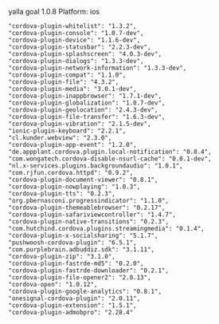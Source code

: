 yalla goal 1.0.8
Platform: ios


    "cordova-plugin-whitelist": "1.3.2",
    "cordova-plugin-console": "1.0.7-dev",
    "cordova-plugin-device": "1.1.6-dev",
    "cordova-plugin-statusbar": "2.2.3-dev",
    "cordova-plugin-splashscreen": "4.0.3-dev",
    "cordova-plugin-dialogs": "1.3.3-dev",
    "cordova-plugin-network-information": "1.3.3-dev",
    "cordova-plugin-compat": "1.1.0",
    "cordova-plugin-file": "4.3.2",
    "cordova-plugin-media": "3.0.1-dev",
    "cordova-plugin-inappbrowser": "1.7.1-dev",
    "cordova-plugin-globalization": "1.0.7-dev",
    "cordova-plugin-geolocation": "2.4.3-dev",
    "cordova-plugin-file-transfer": "1.6.3-dev",
    "cordova-plugin-vibration": "2.1.5-dev",
    "ionic-plugin-keyboard": "2.2.1",
    "cl.kunder.webview": "2.3.0",
    "cordova-plugin-app-event": "1.2.0",
    "de.appplant.cordova.plugin.local-notification": "0.8.4",
    "com.wongatech.cordova-disable-nsurl-cache": "0.0.1-dev",
    "nl.x-services.plugins.backgroundaudio": "1.0.1",
    "com.rjfun.cordova.httpd": "0.9.2",
    "cordova-plugin-document-viewer": "0.8.1",
    "cordova-plugin-nowplaying": "1.0.3",
    "cordova-plugin-tts": "0.2.3",
    "org.pbernasconi.progressindicator": "1.1.0",
    "cordova-plugin-themeablebrowser": "0.2.17",
    "cordova-plugin-safariviewcontroller": "1.4.7",
    "cordova-plugin-native-transitions": "0.2.3",
    "com.hutchind.cordova.plugins.streamingmedia": "0.1.4",
    "cordova-plugin-x-socialsharing": "5.1.7",
    "pushwoosh-cordova-plugin": "6.5.1",
    "com.purplebrain.adbuddiz.sdk": "3.1.11",
    "cordova-plugin-zip": "3.1.0",
    "cordova-plugin-fastrde-md5": "0.2.0",
    "cordova-plugin-fastrde-downloader": "0.2.1",
    "cordova-plugin-file-opener2": "2.0.13",
    "cordova-open": "1.0.12",
    "cordova-plugin-google-analytics": "0.8.1",
    "onesignal-cordova-plugin": "2.0.11",
    "cordova-plugin-extension": "1.5.1",
    "cordova-plugin-admobpro": "2.28.4"
